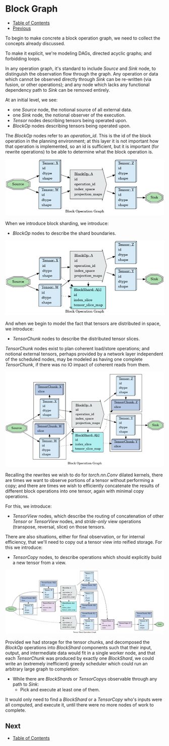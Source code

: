 # Block Graph

* [Table of Contents](README.md)
* [Previous](IndexProjectionDesign.md)

To begin to make concrete a block operation graph, we need to collect the concepts already 
discussed.

To make it explicit, we're modeling DAGs, directed acyclic graphs; and forbidding loops.

In any operation graph, it's standard to include *Source* and *Sink* node, to distinguish the 
observation flow through the graph. Any operation or data which cannot be observed directly
through *Sink* can be re-written (via fusion, or other operations); and any node which lacks
any functional dependency path to *Sink* can be removed entirely.

At an initial level, we see:

* one *Source* node, the notional source of all external data.
* one *Sink* node, the notional observer of the execution.
* *Tensor* nodes describing tensors being operated upon.
* *BlockOp* nodes describing tensors being operated upon.

The *BlockOp* nodes refer to an *operation_id*. This is the id of the block operation in the 
planning environment; at this layer it is not important how that operation is implemented, so
an id is sufficient, but it is important (for rewrite operations) to be able to determine what
the block operation is.

![block ops](media/graphs/graph.block_ops.dot.png)

When we introduce block sharding, we introduce:

* *BlockOp* nodes to describe the shard boundaries.

![block shards](media/graphs/graph.block_shards.dot.png)

And when we begin to model the fact that tensors are distributed in space, we introduce:

* *TensorChunk* nodes to describe the distributed tensor slices.

*TensorChunk* nodes exist to plan coherent load/store operations; and notional external tensors,
perhaps provided by a network layer independent of the scheduled nodes, may be modeled as having
one complete *TensorChunk*, if there was no IO impact of coherent reads from them.

![tensor chunks](media/graphs/graph.tensor_chunks.f1.dot.png)

Recalling the rewrites we wish to do for *torch.nn.Conv* dilated kernels, there are times we
want to observe portions of a tensor without performing a copy; and there are times we wish
to efficiently concatenate the results of different block operations into one tensor, again
with minimal copy operations.

For this, we introduce:

* *TensorView* nodes, which describe the routing of concatenation of other *Tensor* or 
  *TensorView* nodes, and *stride-only* view operations (transpose, reversal, slice)
  on those tensors.

There are also situations, either for final observation, or for internal efficiency, that we'll
need to copy out a tensor view into reified storage. For this we introduce:

* *TensorCopy* nodes, to describe operations which should explicitly build a new tensor from a view.

![full graph](media/graphs/graph.full.dot.png)

Provided we had storage for the tensor chunks, and decomposed the *BlockOp* operations into 
*BlockShard* components such that their input, output, and intermediate data would fit in a
single worker node, and that each *TensorChunk* was produced by exactly one *BlockShard*,
we could write an (extremely inefficient) greedy scheduler which could run an arbitrary large
graph to completion:

* While there are *BlockShard*s or *TensorCopy*s observable through any path to *Sink*:
  * Pick and execute at least one of them.

It would only need to find a *BlockShard* or a *TensorCopy* who's inputs were all computed, and 
execute it, until there were no more nodes of work to complete.


## Next

* [Table of Contents](README.md)
